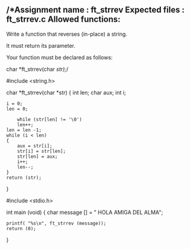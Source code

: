 /*Assignment name  : ft_strrev
Expected files   : ft_strrev.c
Allowed functions:
--------------------------------------------------------------------------------

Write a function that reverses (in-place) a string.

It must return its parameter.

Your function must be declared as follows:

char    *ft_strrev(char *str);*/

#include <string.h>

char	*ft_strrev(char	*str)
{
	int	len;
	char	aux;
	int	i;

	i = 0;
	len = 0;

        while (str[len] != '\0')
		len++;
	len = len -1;
	while (i < len)
	{	
		aux = str[i];
		str[i] = str[len];
		str[len] = aux;
		i++;	
		len--;
	}
	return (str);
}

#include <stdio.h>

int	main (void)
{
	char	message [] = " HOLA AMIGA DEL ALMA";
	
	printf( "%s\n", ft_strrev (message));
	return (0);
}
